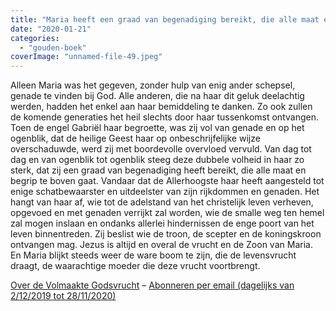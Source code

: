 ```yaml
---
title: "Maria heeft een graad van begenadiging bereikt, die alle maat en begrip te boven gaat"
date: "2020-01-21"
categories: 
  - "gouden-boek"
coverImage: "unnamed-file-49.jpeg"
---
```


Alleen Maria was het gegeven, zonder hulp van enig ander schepsel, genade te vinden bij God. Alle anderen, die na haar dit geluk deelachtig werden, hadden het enkel aan haar bemiddeling te danken. Zo ook zullen de komende generaties het heil slechts door haar tussenkomst ontvangen. Toen de engel Gabriël haar begroette, was zij vol van genade en op het ogenblik, dat de heilige Geest haar op onbeschrijfelijke wijze overschaduwde, werd zij met boordevolle overvloed vervuld. Van dag tot dag en van ogenblik tot ogenblik steeg deze dubbele volheid in haar zo sterk, dat zij een graad van begenadiging heeft bereikt, die alle maat en begrip te boven gaat. Vandaar dat de Allerhoogste haar heeft aangesteld tot enige schatbewaarster en uitdeelster van zijn rijkdommen en genaden. Het hangt van haar af, wie tot de adelstand van het christelijk leven verheven, opgevoed en met genaden verrijkt zal worden, wie de smalle weg ten hemel zal mogen inslaan en ondanks allerlei hindernissen de enge poort van het leven binnentreden. Zij beslist wie de troon, de scepter en de koningskroon ontvangen mag. Jezus is altijd en overal de vrucht en de Zoon van Maria. En Maria blijkt steeds weer de ware boom te zijn, die de levensvrucht draagt, de waarachtige moeder die deze vrucht voortbrengt.

[Over de Volmaakte Godsvrucht](/blog/een-jaar-lang-volmaakte-godsvrucht/) – [Abonneren per email (dagelijks van 2/12/2019 tot 28/11/2020)](http://eepurl.com/9RKvX)
